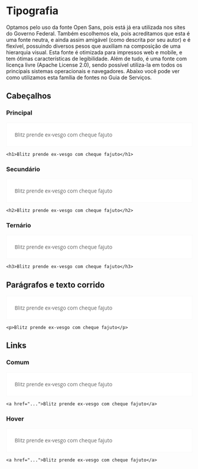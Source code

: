 # Tipografia

Optamos pelo uso da fonte Open Sans, pois está já era utilizada nos sites do Governo Federal. Também escolhemos ela, pois acreditamos que esta é uma fonte neutra, e ainda assim amigável (como descrita por seu autor) e é flexível, possuindo diversos pesos que auxiliam na composição de uma hierarquia visual. Esta fonte é otimizada para impressos web e mobile, e tem ótimas características de legibilidade. Além de tudo, é uma fonte com licença livre (Apache License 2.0), sendo possível utiliza-la em todos os principais sistemas operacionais e navegadores. Abaixo você pode ver como utilizamos esta família de fontes no Guia de Serviços.

<link href='http://fonts.googleapis.com/css?family=Open+Sans:400,700' rel='stylesheet' type='text/css'>
<style>
.exemplo {
  font-family: 'Open Sans';
  color: #606060;
  padding: 22px;
  border: 1px solid #f7f7f7;
  background-color: #ffffff;
}

.exemplo .h1 {
  font-size: 35px;
  line-height: 43px;
}

.exemplo .h2 {
  font-size: 25px;
  line-height: 32px;
}

.exemplo .h3 {
  font-size: 20px;
  line-height: 25px;
}

.exemplo .p {
  font-size: 15px;
  line-height: 22px;
}

.exemplo .a {
  font-size: 15px;
  line-height: 22px;
  font-weight: bold;
  color: #2c66ce;
}

.exemplo .a.hover {
  text-decoration: underline;
}
</style>

## Cabeçalhos

### Principal

<div class="exemplo">
  <span class="h1">Blitz prende ex-vesgo com cheque fajuto</span>
</div>

```
<h1>Blitz prende ex-vesgo com cheque fajuto</h1>
```

### Secundário

<div class="exemplo">
  <span class="h2">Blitz prende ex-vesgo com cheque fajuto</span>
</div>

```
<h2>Blitz prende ex-vesgo com cheque fajuto</h2>
```

### Ternário

<div class="exemplo">
  <span class="h3">Blitz prende ex-vesgo com cheque fajuto</span>
</div>

```
<h3>Blitz prende ex-vesgo com cheque fajuto</h3>
```

## Parágrafos e texto corrido

<div class="exemplo">
  <span class="p">Blitz prende ex-vesgo com cheque fajuto</span>
</div>

```
<p>Blitz prende ex-vesgo com cheque fajuto</p>
```

## Links

### Comum

<div class="exemplo">
  <span class="a">Blitz prende ex-vesgo com cheque fajuto</span>
</div>

```
<a href="...">Blitz prende ex-vesgo com cheque fajuto</a>
```

### Hover


<div class="exemplo">
  <span class="a hover">Blitz prende ex-vesgo com cheque fajuto</span>
</div>

```
<a href="...">Blitz prende ex-vesgo com cheque fajuto</a>
```

